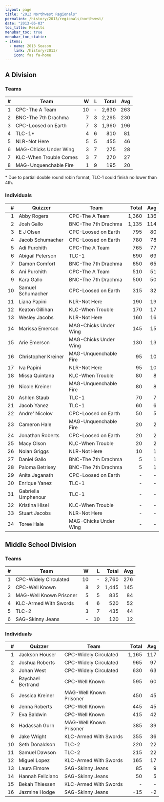 ```yaml
---
layout: page
title: "2013 Northwest Regionals"
permalink: /history/2013/regionals/northwest/
date: "2013-05-03"
toc_title: Results
menubar_toc: true
menubar_toc_static:
- items:
  - name: 2013 Season
    link: /history/2013/
    icon: fas fa-home
---
```


## A Division

### Teams

|    # | Team                   |    W |    L | Total |  Avg |
| ---: | ---------------------- | ---: | ---: | ----: | ---: |
|    1 | CPC-The A Team         |   10 |    - | 2,630 |  263 |
|    2 | BNC-The 7th Drachma    |    7 |    3 | 2,295 |  230 |
|    3 | CPC-Loosed on Earth    |    7 |    3 | 1,960 |  196 |
|    4 | TLC-1*                 |    4 |    6 |   810 |   81 |
|    5 | NLR-Not Here           |    5 |    5 |   455 |   46 |
|    6 | MAG-Chicks Under Wing  |    3 |    7 |   275 |   28 |
|    7 | KLC-When Trouble Comes |    3 |    7 |   270 |   27 |
|    8 | MAG-Unquenchable Fire  |    1 |    9 |   195 |   20 |

\* Due to partial double round robin format, TLC-1 could finish no lower than 4th.

### Individuals

|    # | Quizzer             | Team                  | Total |  Avg |
| ---: | ------------------- | --------------------- | ----: | ---: |
|    1 | Abby Rogers         | CPC-The A Team        | 1,360 |  136 |
|    2 | Josh Gallo          | BNC-The 7th Drachma   | 1,135 |  114 |
|    3 | E J Olsen           | CPC-Loosed on Earth   |   795 |   80 |
|    4 | Jacob Schumacher    | CPC-Loosed on Earth   |   780 |   78 |
|    5 | Adi Purohith        | CPC-The A Team        |   765 |   77 |
|    6 | Abigail Peterson    | TLC-1                 |   690 |   69 |
|    7 | Damon Comfort       | BNC-The 7th Drachma   |   650 |   65 |
|    8 | Ani Purohith        | CPC-The A Team        |   510 |   51 |
|    9 | Kara Gallo          | BNC-The 7th Drachma   |   500 |   50 |
|   10 | Samuel Schumacher   | CPC-Loosed on Earth   |   315 |   32 |
|   11 | Liana Papini        | NLR-Not Here          |   190 |   19 |
|   12 | Keaton Gillihan     | KLC-When Trouble      |   170 |   17 |
|   13 | Wesley Jacobs       | NLR-Not Here          |   160 |   16 |
|   14 | Marissa Emerson     | MAG-Chicks Under Wing |   145 |   15 |
|   15 | Arie Emerson        | MAG-Chicks Under Wing |   130 |   13 |
|   16 | Christopher Kreiner | MAG-Unquenchable Fire |    95 |   10 |
|   17 | Iva Papini          | NLR-Not Here          |    95 |   10 |
|   18 | Missa Quintana      | KLC-When Trouble      |    80 |    8 |
|   19 | Nicole Kreiner      | MAG-Unquenchable Fire |    80 |    8 |
|   20 | Ashlen Staub        | TLC-1                 |    70 |    7 |
|   21 | Jacob Yanez         | TLC-1                 |    60 |    6 |
|   22 | Andre' Nicolov      | CPC-Loosed on Earth   |    50 |    5 |
|   23 | Cameron Hale        | MAG-Unquenchable Fire |    20 |    2 |
|   24 | Jonathan Roberts    | CPC-Loosed on Earth   |    20 |    2 |
|   25 | Macy Olson          | KLC-When Trouble      |    20 |    2 |
|   26 | Nolan Griggs        | NLR-Not Here          |    10 |    1 |
|   27 | Daniel Gallo        | BNC-The 7th Drachma   |     5 |    1 |
|   28 | Paloma Betrisey     | BNC-The 7th Drachma   |     5 |    1 |
|   29 | Anita Jaganath      | CPC-Loosed on Earth   |     - |    - |
|   30 | Enrique Yanez       | TLC-1                 |     - |    - |
|   31 | Gabriella Umphenour | TLC-1                 |     - |    - |
|   32 | Kristina Hisel      | KLC-When Trouble      |     - |    - |
|   33 | Stuart Jacobs       | NLR-Not Here          |     - |    - |
|   34 | Toree Hale          | MAG-Chicks Under Wing |     - |    - |

## Middle School Division

### Teams

|    # | Team                    |    W |    L | Total |  Avg |
| ---: | ----------------------- | ---: | ---: | ----: | ---: |
|    1 | CPC-Widely Circulated   |   10 |    - | 2,760 |  276 |
|    2 | CPC-Well Known          |    8 |    2 | 1,445 |  145 |
|    3 | MAG-Well Known Prisoner |    5 |    5 |   835 |   84 |
|    4 | KLC-Armed With Swords   |    4 |    6 |   520 |   52 |
|    5 | TLC-2                   |    3 |    7 |   435 |   44 |
|    6 | SAG-Skinny Jeans        |    - |   10 |   120 |   12 |

### Individuals

|    # | Quizzer           | Team                    | Total |  Avg |
| ---: | ----------------- | ----------------------- | ----: | ---: |
|    1 | Jackson Houser    | CPC-Widely Circulated   | 1,165 |  117 |
|    2 | Joshua Roberts    | CPC-Widely Circulated   |   965 |   97 |
|    3 | Johan West        | CPC-Widely Circulated   |   630 |   63 |
|    4 | Raychael Bertrand | CPC-Well Known          |   595 |   60 |
|    5 | Jessica Kreiner   | MAG-Well Known Prisoner |   450 |   45 |
|    6 | Jenna Roberts     | CPC-Well Known          |   445 |   45 |
|    7 | Eva Baldwin       | CPC-Well Known          |   415 |   42 |
|    8 | Hadassah Gurn     | MAG-Well Known Prisoner |   385 |   39 |
|    9 | Jake Wright       | KLC-Armed With Swords   |   355 |   36 |
|   10 | Seth Donaldson    | TLC-2                   |   220 |   22 |
|   11 | Samuel Dawson     | TLC-2                   |   215 |   22 |
|   12 | Miguel Lopez      | KLC-Armed With Swords   |   165 |   17 |
|   13 | Laura Elmore      | SAG-Skinny Jeans        |    85 |    9 |
|   14 | Hannah Feliciano  | SAG-Skinny Jeans        |    50 |    5 |
|   15 | Bekah Thiessen    | KLC-Armed With Swords   |     - |    - |
|   16 | Jazmine Hodge     | SAG-Skinny Jeans        |   -15 |   -2 |

